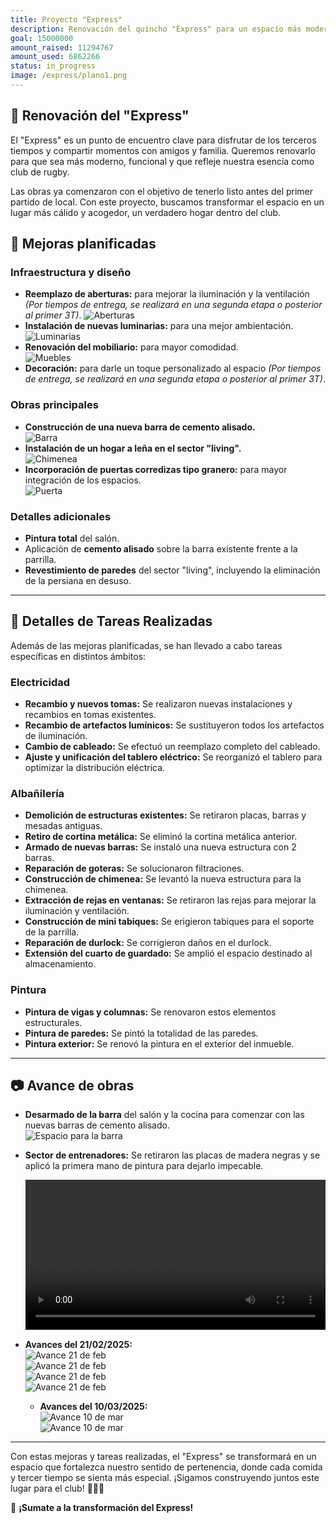 ```yaml
---
title: Proyecto "Express"
description: Renovación del quincho "Express" para un espacio más moderno y funcional.
goal: 15000000
amount_raised: 11294767
amount_used: 6862266
status: in_progress
image: /express/plano1.png
---
```


## 🏉 Renovación del "Express"

El "Express" es un punto de encuentro clave para disfrutar de los terceros tiempos y compartir momentos con amigos y familia. Queremos renovarlo para que sea más moderno, funcional y que refleje nuestra esencia como club de rugby.

Las obras ya comenzaron con el objetivo de tenerlo listo antes del primer partido de local. Con este proyecto, buscamos transformar el espacio en un lugar más cálido y acogedor, un verdadero hogar dentro del club.

## 🔨 Mejoras planificadas

### Infraestructura y diseño  

- **Reemplazo de aberturas:** para mejorar la iluminación y la ventilación _(Por tiempos de entrega, se realizará en una segunda etapa o posterior al primer 3T)_.
  ![Aberturas](/express/aberturas.png)
- **Instalación de nuevas luminarias:** para una mejor ambientación.  
  ![Luminarias](/express/luminarias.png)
- **Renovación del mobiliario:** para mayor comodidad.  
  ![Muebles](/express/muebles.png)
- **Decoración:** para darle un toque personalizado al espacio _(Por tiempos de entrega, se realizará en una segunda etapa o posterior al primer 3T)_.
  
### Obras principales  

- **Construcción de una nueva barra de cemento alisado.**  
  ![Barra](/express/barra.png)
- **Instalación de un hogar a leña en el sector "living".**  
  ![Chimenea](/express/chimenea.png)
- **Incorporación de puertas corredizas tipo granero:** para mayor integración de los espacios.  
  ![Puerta](/express/puerta.png)

### Detalles adicionales  

- **Pintura total** del salón.
- Aplicación de **cemento alisado** sobre la barra existente frente a la parrilla.
- **Revestimiento de paredes** del sector "living", incluyendo la eliminación de la persiana en desuso.

---

## 🔌 Detalles de Tareas Realizadas

Además de las mejoras planificadas, se han llevado a cabo tareas específicas en distintos ámbitos:

### Electricidad

- **Recambio y nuevos tomas:** Se realizaron nuevas instalaciones y recambios en tomas existentes.
- **Recambio de artefactos lumínicos:** Se sustituyeron todos los artefactos de iluminación.
- **Cambio de cableado:** Se efectuó un reemplazo completo del cableado.
- **Ajuste y unificación del tablero eléctrico:** Se reorganizó el tablero para optimizar la distribución eléctrica.

### Albañilería

- **Demolición de estructuras existentes:** Se retiraron placas, barras y mesadas antiguas.
- **Retiro de cortina metálica:** Se eliminó la cortina metálica anterior.
- **Armado de nuevas barras:** Se instaló una nueva estructura con 2 barras.
- **Reparación de goteras:** Se solucionaron filtraciones.
- **Construcción de chimenea:** Se levantó la nueva estructura para la chimenea.
- **Extracción de rejas en ventanas:** Se retiraron las rejas para mejorar la iluminación y ventilación.
- **Construcción de mini tabiques:** Se erigieron tabiques para el soporte de la parrilla.
- **Reparación de durlock:** Se corrigieron daños en el durlock.
- **Extensión del cuarto de guardado:** Se amplió el espacio destinado al almacenamiento.

### Pintura

- **Pintura de vigas y columnas:** Se renovaron estos elementos estructurales.
- **Pintura de paredes:** Se pintó la totalidad de las paredes.
- **Pintura exterior:** Se renovó la pintura en el exterior del inmueble.

---

## 📷 Avance de obras

- **Desarmado de la barra** del salón y la cocina para comenzar con las nuevas barras de cemento alisado.  
  ![Espacio para la barra](/express/avance1.png)
- **Sector de entrenadores:** Se retiraron las placas de madera negras y se aplicó la primera mano de pintura para dejarlo impecable.  

  <video controls style="width: 100%; max-width: 600px; margin: auto;">
    <source src="/express/avance2.webm">
  </video>
  
- **Avances del 21/02/2025:**  
  ![Avance 21 de feb](/express/express_21-02-2025_1.jpeg)  
  ![Avance 21 de feb](/express/express_21-02-2025_2.jpeg)  
  ![Avance 21 de feb](/express/express_21-02-2025_3.jpeg)  
  ![Avance 21 de feb](/express/express_21-02-2025_4.jpeg)

  - **Avances del 10/03/2025:**  
  ![Avance 10 de mar](/express/express_10-03-2025_1.jpeg)  
  ![Avance 10 de mar](/express/express_10-03-2025_2.jpeg)  

---

Con estas mejoras y tareas realizadas, el "Express" se transformará en un espacio que fortalezca nuestro sentido de pertenencia, donde cada comida y tercer tiempo se sienta más especial. ¡Sigamos construyendo juntos este lugar para el club! 💙🏉🔥

🚀 **¡Sumate a la transformación del Express!**
